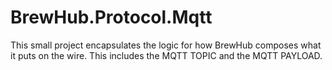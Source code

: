 # BrewHub.Protocol.Mqtt

This small project encapsulates the logic for how BrewHub composes what it 
puts on the wire. This includes the MQTT TOPIC and the MQTT PAYLOAD.